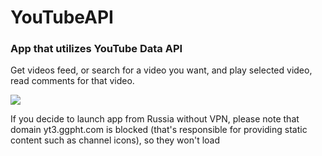 # YouTubeAPI

### App that utilizes YouTube Data API

Get videos feed, or search for a video you want, and play selected video, read comments for that video.

![](YouTubeAPI/Images/appPreview2.gif)

If you decide to launch app from Russia without VPN, please note that domain yt3.ggpht.com is blocked
(that's responsible for providing static content such as channel icons), so they won't load
